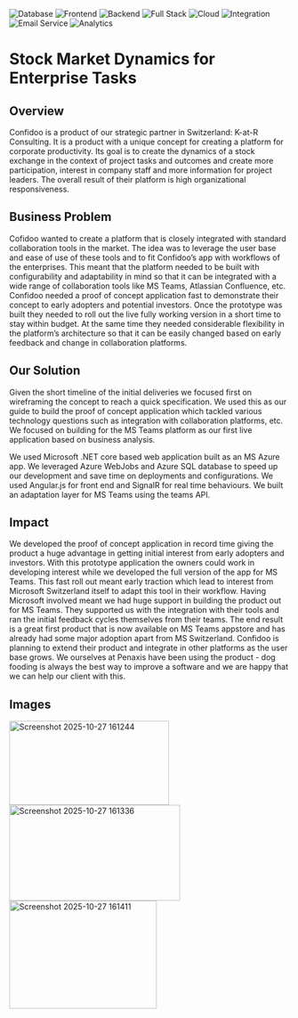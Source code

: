 ![Database](https://img.shields.io/badge/Database-SQL%20Server-CC2927?logo=microsoftsqlserver)
![Frontend](https://img.shields.io/badge/Frontend-AngularJS-DD0031?logo=angularjs)
![Backend](https://img.shields.io/badge/Backend-.NET%20Core-512BD4?logo=dotnet)
![Full Stack](https://img.shields.io/badge/Stack-Angular--.NET%20Core-DD0031?logo=angular)
![Cloud](https://img.shields.io/badge/Cloud-Azure-0078D4?logo=microsoftazure)
![Integration](https://img.shields.io/badge/Integration-Google%20Maps-4285F4?logo=googlemaps)
![Email Service](https://img.shields.io/badge/Email-SendGrid-0085CA?logo=sendgrid)
![Analytics](https://img.shields.io/badge/Analytics-Power%20BI-F2C811?logo=powerbi)
# Stock Market Dynamics for Enterprise Tasks
## Overview
Confidoo is a product of our strategic partner in Switzerland: K-at-R Consulting. It is a product with a unique concept for creating a platform for corporate productivity. Its goal is to create the dynamics of a stock exchange in the context of project tasks and outcomes and create more participation, interest in company staff and more information for project leaders. The overall result of their platform is high organizational responsiveness.
## Business Problem
Cofidoo wanted to create a platform that is closely integrated with standard collaboration tools in the market. The idea was to leverage the user base and ease of use of these tools and to fit Confidoo’s app with workflows of the enterprises. This meant that the platform needed to be built with configurability and adaptability in mind so that it can be integrated with a wide range of collaboration tools like MS Teams, Atlassian Confluence, etc. Confidoo needed a proof of concept application fast to demonstrate their concept to early adopters and potential investors. Once the prototype was built they needed to roll out the live fully working version in a short time to stay within budget. At the same time they needed considerable flexibility in the platform’s architecture so that it can be easily changed based on early feedback and change in collaboration platforms.
## Our Solution
Given the short timeline of the initial deliveries we focused first on wireframing the concept to reach a quick specification. We used this as our guide to build the proof of concept application which tackled various technology questions such as integration with collaboration platforms, etc. We focused on building for the MS Teams platform as our first live application based on business analysis. 

We used Microsoft .NET core based web application built as an MS Azure app. We leveraged Azure WebJobs and Azure SQL database to speed up our development and save time on deployments and configurations. We used Angular.js for front end and SignalR for real time behaviours. We built an adaptation layer for MS Teams using the teams API.
## Impact
We developed the proof of concept application in record time giving the product a huge advantage in getting initial interest from early adopters and investors. With this prototype application the owners could work in developing interest while we developed the full version of the app for MS Teams. This fast roll out meant early traction which lead to interest from Microsoft Switzerland itself to adapt this tool in their workflow. Having Microsoft involved meant we had huge support in building the product out for MS Teams. They supported us with the integration with their tools and ran the initial feedback cycles themselves from their teams. The end result is a great first product that is now available on MS Teams appstore and has already had some major adoption apart from MS Switzerland. Confidoo is planning to extend their product and integrate in other platforms as the user base grows. We ourselves at Penaxis have been using the product - dog fooding is always the best way to improve a software and we are happy that we can help our client with this. 
## Images

<img width="287" height="151" alt="Screenshot 2025-10-27 161244" src="https://github.com/user-attachments/assets/96cc93da-ca4d-4dc0-963b-129125380653" />

<img width="307" height="172" alt="Screenshot 2025-10-27 161336" src="https://github.com/user-attachments/assets/a6fb845e-f025-416c-bd4b-cd92d92850d8" />

<img width="265" height="194" alt="Screenshot 2025-10-27 161411" src="https://github.com/user-attachments/assets/075768c4-9b31-47ab-97cd-5ab7198ebd34" />
